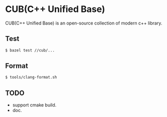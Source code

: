 # CUB(C++ Unified Base) 

CUB(C++ Unified Base) is an open-source collection of modern c++ library. 

## Test 

```bash
$ bazel test //cub/...
```

## Format

```bash
$ tools/clang-format.sh
```

## TODO

- support cmake build.
- doc.

